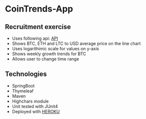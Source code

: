 # CoinTrends-App
## Recruitment exercise

* Uses following api: [API](https://apiv2.bitcoinaverage.com/#historical-data-2)
* Shows BTC, ETH and LTC to USD average price on the line chart
* Uses logarithimic scale for values on y-axis
* Shows weekly growth trends for BTC
* Allows user to change time range

## Technologies

* SpringBoot
* Thymeleaf
* Maven
* Highchars module
* Unit tested with JUnit4
* Deployed with [HEROKU](https://young-retreat-77842.herokuapp.com/)